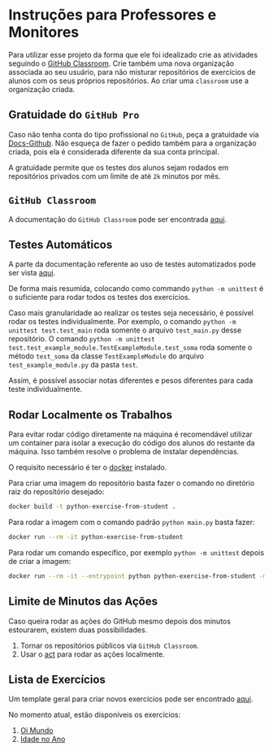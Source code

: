 # Instruções para Professores e Monitores

Para utilizar esse projeto da forma que ele foi idealizado crie as atividades seguindo o [GitHub Classroom](https://classroom.github.com/).
Crie também uma nova organização associada ao seu usuário, para não misturar repositórios de exercícios de alunos com os seus próprios repositórios.
Ao criar uma `classroom` use a organização criada.

## Gratuidade do `GitHub Pro`

Caso não tenha conta do tipo profissional no `GitHub`, peça a gratuidade via [Docs-Github](https://docs.github.com/en/billing/managing-billing-for-your-github-account/discounted-subscriptions-for-github-accounts).
Não esqueça de fazer o pedido também para a organização criada, pois ela é considerada diferente da sua conta principal.

A gratuidade permite que os testes dos alunos sejam rodados em repositórios privados com um limite de até `2k` minutos por mês.

## `GitHub Classroom`

A documentação do `GitHub Classroom` pode ser encontrada [aqui](https://docs.github.com/en/education).


## Testes Automáticos

A parte da documentação referente ao uso de testes automatizados pode ser vista [aqui](https://docs.github.com/en/education/manage-coursework-with-github-classroom/teach-with-github-classroom/use-autograding).

De forma mais resumida, colocando como commando `python -m unittest` é o suficiente para rodar todos os testes dos exercícios.

Caso mais granularidade ao realizar os testes seja necessário, é possível rodar os testes individualmente.
Por exemplo, o comando `python -m unittest test.test_main` roda somente o arquivo `test_main.py` desse repositório.
O comando `python -m unittest test.test_example_module.TestExampleModule.test_soma` roda somente o método `test_soma` da classe `TestExampleModule` do arquivo `test_example_module.py` da pasta `test`.

Assim, é possível associar notas diferentes e pesos diferentes para cada teste individualmente.

## Rodar Localmente os Trabalhos

Para evitar rodar código diretamente na máquina é recomendável utilizar um container para isolar a execução do código dos alunos do restante da máquina.
Isso também resolve o problema de instalar dependências.

O requisito necessário é ter o [docker](https://www.docker.com/) instalado.

Para criar uma imagem do repositório basta fazer o comando no diretório raiz do repositório desejado:

```bash
docker build -t python-exercise-from-student .
```

Para rodar a imagem com o comando padrão `python main.py` basta fazer:

```bash
docker run --rm -it python-exercise-from-student
```

Para rodar um comando específico, por exemplo `python -m unittest` depois de criar a imagem:

```bash
docker run --rm -it --entrypoint python python-exercise-from-student -m unittest
```

## Limite de Minutos das Ações

Caso queira rodar as ações do GitHub mesmo depois dos minutos estourarem, existem duas possibilidades.

1. Tornar os repositórios públicos via `GitHub Classroom`.
2. Usar o [act](https://github.com/nektos/act) para rodar as ações localmente.


## Lista de Exercícios

Um template geral para criar novos exercícios pode ser encontrado [aqui](https://github.com/ProfRonan/python-exercise-template).

No momento atual, estão disponíveis os exercícios:

1. [Oi Mundo](https://github.com/ProfRonan/python-hello-world)
2. [Idade no Ano](https://github.com/ProfRonan/python-age-in-year)
